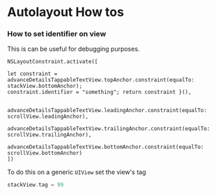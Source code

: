 # Autolayout How tos

### How to set identifier on view

This is can be useful for debugging purposes.

```
NSLayoutConstraint.activate([

let constraint = advanceDetailsTappableTextView.topAnchor.constraint(equalTo: stackView.bottomAnchor);
constraint.identifier = "something"; return constraint }(),

            advanceDetailsTappableTextView.leadingAnchor.constraint(equalTo: scrollView.leadingAnchor),
            advanceDetailsTappableTextView.trailingAnchor.constraint(equalTo: scrollView.trailingAnchor),
            advanceDetailsTappableTextView.bottomAnchor.constraint(equalTo: scrollView.bottomAnchor)
])
```
To do this on a generic `UIView` set the view's tag

```swift
stackView.tag = 99
```
